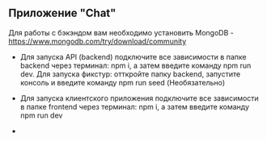 ## Приложение "Chat"

Для работы с бэкэндом вам необходимо установить MongoDB - https://www.mongodb.com/try/download/community

- Для запуска API (backend) подключите все зависимости в папке backend через терминал: npm i, а затем введите команду npm run dev.
    Для запуска фикстур: отткройте папку backend, запустите консоль и введите команду npm run seed (Необязательно) 

- Для запуска клиентского приложения подключите все зависимости в папке frontend через терминал: npm i, а затем введите команду npm run dev

- 